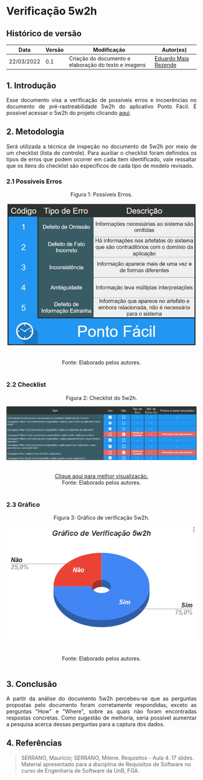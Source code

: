 # Verificação 5w2h

## Histórico de versão

|Data | Versão | Modificação | Autor(es)|
| -- | -- | -- | -- |
| 22/03/2022 |  0.1   | Criação do documento e elaboração do texto e imagens|  [Eduardo Maia Rezende](https://github.com/eduardomr) |



## 1. Introdução

<p style="text-align: justify"> 
    Esse documento visa a verificação de possíveis erros e incoerências no documento de pré-rastreabilidade 5w2h do aplicativo Ponto Fácil. É possível acessar o 5w2h do projeto   clicando <a href="https://requisitos-de-software.github.io/2021.2-PontoFacil/pre_rastreabilidade/5w2h/">aqui</a>.

 </p>

## 2. Metodologia

<p style="text-align: justify">Será utilizada a técnica de inspeção no documento de 5w2h por meio de um checklist (lista de controle). Para auxiliar o checklist foram definidos os tipos de erros que podem ocorrer em cada item identificado, vale ressaltar que os itens do checklist são específicos de cada tipo de modelo revisado.</p>

### 2.1 Possíveis Erros

<center>

<figcaption>Figura 1: Possíveis Erros. </figcaption>

<p align = "center"><img src="https://raw.githubusercontent.com/Requisitos-de-Software/2021.2-PontoFacil/master/docs/assets/imagens/ver_PossiveisErros.jpg"></p><br>



<figcaption>Fonte: Elaborado pelos autores.</figcaption>

</center>

<br>

### 2.2 Checklist

<center>

<figcaption>Figura 2: Checklist do 5w2h.</figcaption>
<p align = "center"><img src="https://raw.githubusercontent.com/Requisitos-de-Software/2021.2-PontoFacil/master/docs/assets/imagens/ver_5w2h_checklist.png"></p><br>
<a href="https://raw.githubusercontent.com/Requisitos-de-Software/2021.2-PontoFacil/master/docs/assets/imagens/ver_5w2h_checklist.png">Clique aqui para melhor visualização.</a>
<figcaption>Fonte: Elaborado pelos autores.</figcaption>

</center>

<br>

### 2.3  Gráfico

<center>
<figcaption>Figura 3: Gráfico de verificação 5w2h.</figcaption>
<p align = "center"><img src="https://raw.githubusercontent.com/Requisitos-de-Software/2021.2-PontoFacil/master/docs/assets/imagens/ver_5w2h_grafico.png"></p><br>

<figcaption>Fonte: Elaborado pelos autores.</figcaption>

</center>

<br>

## 3. Conclusão

<p style="text-align: justify">A partir da análise do documento 5w2h percebeu-se que as perguntas propostas pelo documento foram corretamente respondidas, exceto as perguntas "How" e "Where", sobre as quais não foram encontradas respostas concretas. Como sugestão de melhoria, seria possível aumentar a pesquisa acerca dessas perguntas para a captura dos dados. </p>



## 4. Referências

> SERRANO, Maurício; SERRANO, Milene. Requisitos - Aula 4. 17 slides. Material apresentado para a disciplina de Requisitos de Software no curso de Engenharia de Software da UnB, FGA.
